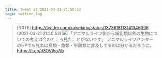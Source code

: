 ```yaml
---
title: Tweet at 2021-03-21 21:50:53
tags: twitter_log
---
```


> [!CITE] https://twitter.com/kaisekiriu/status/1373618113141346306 (2021-03-21 21:50:53)
> ![](https://twitter.com/kaisekiriu/status/1373618113141346306)
> 「アニマルライツ側から哺乳類以外の生物についての考えは今のところ見たことがないです」
> アニマルライツセンターのHPでも見れば鳥類・魚類・甲殻類に言及してるのは分かるだろうに。
> https://t.co/d8OVj5o7ib
